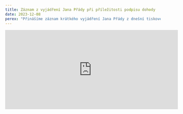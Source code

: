 ```yaml
---
title: Záznam z vyjádření Jana Přády při příležitosti podpisu dohody
date: 2023-12-08
perex: "Přinášíme záznam krátkého vyjádření Jana Přády z dnešní tiskové konference při podpisu společné dohody mezi ministerstvem a lékaři"
---
```

<iframe src="https://www.facebook.com/plugins/video.php?height=258&href=https%3A%2F%2Fwww.facebook.com%2FsekceMLCLK%2Fvideos%2F1460105911380306%2F&show_text=false&width=560&t=0" width="560" height="258" style="border:none;overflow:hidden" scrolling="no" frameborder="0" allowfullscreen="true" allow="autoplay; clipboard-write; encrypted-media; picture-in-picture; web-share" allowFullScreen="true" class="mx-auto"></iframe>
